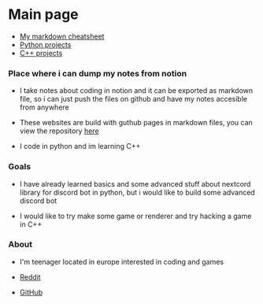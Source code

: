 # Main page

- [My markdown cheatsheet](/md/home)
- [Python projects](/python/home)
- [C++ projects](/cplusplus/home)


### Place where i can dump my notes from notion

- I take notes about coding in notion and it can be exported as markdown file, so i can just push the files on github and have my notes accesible from anywhere

- These websites are build with guthub pages in markdown files, you can view the repository [here](https://github.com/Medochikita/medochikita.github.io)

- I code in python and im learning C++

### Goals

- I have already learned basics and some advanced stuff about nextcord library for discord bot in python, but i would like to build some advanced discord bot

- I would like to try make some game or renderer and try hacking a game in C++

### About

- I'm teenager located in europe interested in coding and games

- [Reddit](https://www.reddit.com/user/Medochikita/)

- [GitHub](https://github.com/Medochikita)

